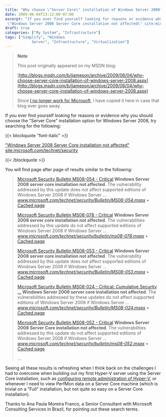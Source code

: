 ```yaml
---
title: "Why choose \"Server Core\" installation of Windows Server 2008?"
date: 2009-06-04T13:12:00-07:00
excerpt: "If you ever find yourself looking for reasons or evidence why you should choose the \"Server Core\" installation option for Windows Server 2008, try searching for the following: 
 \"Windows Server 2008 Server Core installation not affected\" site:microsoft..."
draft: true
categories: ["My System", "Infrastructure"]
tags: ["Simplify", "Windows 
			Server", "Infrastructure", "Virtualization"]
---
```


> **Note**
>
> This post originally appeared on my MSDN blog:
>
> [http://blogs.msdn.com/b/jjameson/archive/2009/06/04/why-choose-server-core-installation-of-windows-server-2008.aspx](http://blogs.msdn.com/b/jjameson/archive/2009/06/04/why-choose-server-core-installation-of-windows-server-2008.aspx)
>
> Since
> [I no longer work for Microsoft](/blog/jjameson/2011/09/02/last-day-with-microsoft), I have copied it here in case that
> blog ever goes away.

If you ever find yourself looking for reasons or evidence why you should
choose the "Server Core" installation option for Windows Server 2008, try searching
for the following:

{{< blockquote "font-italic" >}}

["Windows Server 2008 Server Core installation not affected" site:microsoft.com/technet/security](http://www.bing.com/search?q=%22Windows+Server+2008+Server+Core+installation+not+affected%22+site%3Amicrosoft.com%2Ftechnet%2Fsecurity)

{{< /blockquote >}}

You will find page after page of results similar to the following:

> [Microsoft Security Bulletin MS08-054 - Critical](http://www.microsoft.com/technet/security/Bulletin/MS08-054.mspx)
> **Windows Server 2008 server core installation not affected**.
> The vulnerability addressed by this update does not affect supported editions
> of Windows Server 2008 if Windows Server ...
> <cite>www.microsoft.com/technet/security/Bulletin/MS08-054.mspx</cite> •
> [Cached page](http://cc.bingj.com/cache.aspx?q=%22windows+server+2008+server+core+installation+not+affected%22&d=76133794257994&mkt=en-US&setlang=en-US&w=e671a5b0,e59d79e9)
>
> [Microsoft Security Bulletin MS08-078 - Critical](http://www.microsoft.com/technet/security/bulletin/ms08-078.mspx)
> **Windows Server 2008 server core installation not affected**.
> The vulnerabilities addressed by this update do not affect supported editions
> of Windows Server 2008 if Windows Server ...
> <cite>www.microsoft.com/technet/security/bulletin/ms08-078.mspx</cite> •
> [Cached page](http://cc.bingj.com/cache.aspx?q=%22windows+server+2008+server+core+installation+not+affected%22&d=76162242072335&mkt=en-US&setlang=en-US&w=c3f59bce,63fef00c)
>
> [Microsoft Security Bulletin MS08-053 - Critical](http://www.microsoft.com/technet/security/Bulletin/MS08-053.mspx)
> **Windows Server 2008 server core installation not affected**.
> The vulnerability addressed by this update does not affect supported editions
> of Windows Server 2008 if Windows Server ...
> <cite>www.microsoft.com/technet/security/Bulletin/MS08-053.mspx</cite> •
> [Cached page](http://cc.bingj.com/cache.aspx?q=%22windows+server+2008+server+core+installation+not+affected%22&d=76116313320319&mkt=en-US&setlang=en-US&w=92aafff1,c365475a)
>
> [Microsoft Security Bulletin MS08-024 - Critical: Cumulative Security ...](http://www.microsoft.com/technet/security/Bulletin/MS08-024.mspx)
> **Windows Server 2008 server core installation not affected**.
> The vulnerabilities addressed by these updates do not affect supported editions
> of Windows Server 2008 if Windows Server ...
> <cite>www.microsoft.com/technet/security/Bulletin/MS08-024.mspx</cite> •
> [Cached page](http://cc.bingj.com/cache.aspx?q=%22windows+server+2008+server+core+installation+not+affected%22&d=76113650584856&mkt=en-US&setlang=en-US&w=f7f0adec,d0a922b0)
>
> [Microsoft Security Bulletin MS08-052 - Critical](http://www.microsoft.com/technet/security/bulletin/ms08-052.mspx)
> **Windows Server 2008 Server Core installation not affected**.
> The vulnerabilities addressed by this update do not affect supported editions
> of Windows Server 2008 if Windows Server ...
> <cite>www.microsoft.com/technet/security/bulletin/ms08-052.mspx</cite> •
> [Cached page](http://cc.bingj.com/cache.aspx?q=%22windows+server+2008+server+core+installation+not+affected%22&d=76123006445241&mkt=en-US&setlang=en-US&w=59991b53,79c72b54)
>
> ...

Seeing all these results is refreshing when I think back on the challenges
I had to overcome when building out my first Hyper-V server using the Server
Core installation, such as
[configuring remote administration of Hyper-V](/blog/jjameson/2008/08/28/some-gotchas-with-remote-administration-of-hyper-v), or whenever I need to view
PerfMon data on a Server Core machine (which is trivial on a "Full" installation,
but not quite so easy on a Server Core installation).

Thanks to Ana Paula Moreira Franco, a Senior Consultant with Microsoft Consulting
Services in Brazil, for pointing out these search terms.

